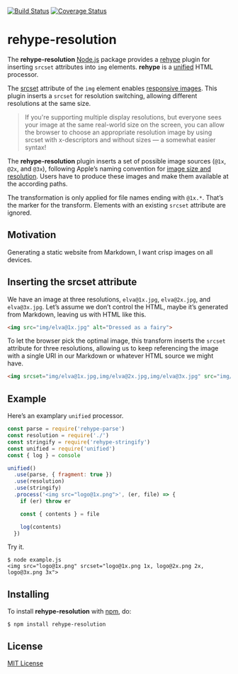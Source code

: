 [![Build Status](https://secure.travis-ci.org/michaelnisi/rehype-resolution.svg)](http://travis-ci.org/michaelnisi/rehype-resolution)
[![Coverage Status](https://coveralls.io/repos/github/michaelnisi/rehype-resolution/badge.svg?branch=master)](https://coveralls.io/github/michaelnisi/rehype-resolution?branch=master)

# rehype-resolution

The **rehype-resolution** [Node.js](https://nodejs.com) package provides a [rehype](https://github.com/rehypejs/rehype) plugin for inserting `srcset` attributes into `img` elements. **rehype** is a [unified](https://unified.js.org) HTML processor.

The [srcset](https://developer.mozilla.org/en-US/docs/Web/HTML/Element/img#attr-srcset) attribute of the `img` element enables [responsive images](https://developer.mozilla.org/en-US/docs/Learn/HTML/Multimedia_and_embedding/Responsive_images).  This plugin inserts a `srcset` for resolution switching, allowing different resolutions at the same size.

> If you're supporting multiple display resolutions, but everyone sees your image at the same real-world size on the screen, you can allow the browser to choose an appropriate resolution image by using srcset with x-descriptors and without sizes — a somewhat easier syntax!

The **rehype-resolution** plugin inserts a set of possible image sources (`@1x`, `@2x`, and `@3x`), following Apple’s naming convention for [image size and resolution](https://developer.apple.com/design/human-interface-guidelines/ios/icons-and-images/image-size-and-resolution/). Users have to produce these images and make them available at the according paths.

The transformation is only applied for file names ending with `@1x.*`. That’s the marker for the transform. Elements with an existing `srcset` attribute are ignored.

## Motivation

Generating a static website from Markdown, I want crisp images on all devices.

## Inserting the srcset attribute

We have an image at three resolutions, `elva@1x.jpg`, `elva@2x.jpg`, and `elva@3x.jpg`. Let’s assume we don’t control the HTML, maybe it’s generated from Markdown, leaving us with HTML like this.

```html
<img src="img/elva@1x.jpg" alt="Dressed as a fairy">
```

To let the browser pick the optimal image, this transform inserts the `srcset` attribute for three resolutions, allowing us to keep referencing the image with a single URI in our Markdown or whatever HTML source we might have.

```html
<img srcset="img/elva@1x.jpg,img/elva@2x.jpg,img/elva@3x.jpg" src="img/elva@1x.jpg" alt="Dressed as a fairy">
```

## Example

Here’s an examplary `unified` processor.

```js
const parse = require('rehype-parse')
const resolution = require('./')
const stringify = require('rehype-stringify')
const unified = require('unified')
const { log } = console

unified()
  .use(parse, { fragment: true })
  .use(resolution)
  .use(stringify)
  .process('<img src="logo@1x.png">', (er, file) => {
    if (er) throw er

    const { contents } = file

    log(contents)
  })
```

Try it.

```
$ node example.js
<img src="logo@1x.png" srcset="logo@1x.png 1x, logo@2x.png 2x, logo@3x.png 3x">
```

## Installing

To install **rehype-resolution** with [npm](https://www.npmjs.com), do:

```
$ npm install rehype-resolution
```

## License

[MIT License](https://raw.github.com/michaelnisi/rehype-resolution/master/LICENSE)
